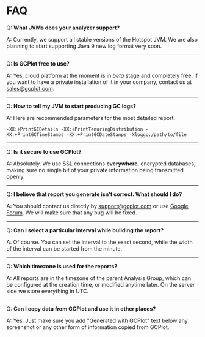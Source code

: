 # FAQ

Q: **What JVMs does your analyzer support?**

A: Currently, we support all stable versions of the Hotspot JVM. We are also planning to start supporting Java 9 new log format very soon.

---

Q: **Is GCPlot free to use?**

A: Yes, cloud platform at the moment is in _beta_ stage and completely free. If you want to have a private installation of it in your company, contact us at [sales@gcplot.com](mailto:sales@gcplot.com).

---

Q: **How to tell my JVM to start producing GC logs?**

A: Here are recommended parameters for the most detailed report:

`-XX:+PrintGCDetails -XX:+PrintTenuringDistribution -XX:+PrintGCTimeStamps -XX:+PrintGCDateStamps -Xloggc:/path/to/file`

---

Q: **Is it secure to use GCPlot?**

A: Absolutely. We use SSL connections **everywhere**, encrypted databases, making sure no single bit of your private information being transmitted openly.

---

Q: **I believe that report you generate isn't correct. What should I do?**

A: You should contact us directly by [support@gcplot.com](mailto:support@gcplot.com) or use [Google Forum](https://groups.google.com/forum/#!forum/gcplot). We will make sure that any bug will be fixed.

---

Q: **Can I select a particular interval while building the report?**

A: Of course. You can set the interval to the exact second, while the width of the interval can be started from the minute.

---

Q: **Which timezone is used for the reports?**

A: All reports are in the timezone of the parent Analysis Group, which can be configured at the creation time, or modified anytime later. On the server side we store everything in UTC.

---

Q: **Can I copy data from GCPlot and use it in other places?**

A: Yes. Just make sure you add "Generated with GCPlot" text below any screenshot or any other form of information copied from GCPlot.


